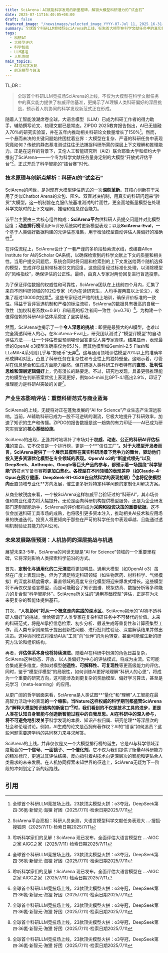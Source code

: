 ```yaml
---
title: SciArena：AI赋能科学发现的新里程碑，解锁大模型科研潜力的“试金石”
date: 2025-07-11T16:40:05+08:00
draft: false
featured_image: "/newsimages/selected_image_YYYY-07-Jul 11, 2025_16-31-54-457.jpg"
summary: 全球首个科研LLM竞技场SciArena的上线，标志着大模型在科学文献任务中的真实能力评估进入新阶段，OpenAI o3暂居榜首。该平台以专家众包、双盲对决机制揭示了AI理解人类科研偏好的局限性，预示着未来AI与科学发现将走向更深层的人机协同与垂直专业化。
tags: 
  - 科研AI
  - 大模型评估
  - 科学智能
  - LLM基准
  - 人机协同
main_topics: 
  - AI与科学发现
  - 前沿模型与算法
---
```


TL;DR： 
>全球首个科研LLM竞技场SciArena的上线，不仅为大模型在科学文献任务中的真实能力提供了权威评估基准，更揭示了AI理解人类科研偏好的深层挑战，预示着人机协同的科学发现新范式正在形成。

随着人工智能浪潮席卷全球，大语言模型（LLM）已成为科研工作者的得力助手，辅助撰写论文、梳理文献已是常态。ZIPDO 2025教育报告指出，AI已无缝融入70%的研究实验室，并在五年内推动相关科研论文数量增长了150%[^1]。然而，一个悬而未决的关键问题始终困扰着业界：大模型在复杂、严谨的科研任务中表现究竟如何？传统的静态基准测试往往无法捕捉科研所需的深层上下文理解和推理能力。正是在这样的背景下，艾伦人工智能研究所（Ai2）联合耶鲁大学和纽约大学推出了SciArena——一个专为科学文献任务量身定制的大模型“开放式评估平台”[^2]，正式开启了科学智能的“擂台赛”时代。

### 技术原理与创新点解析：科研AI的“试金石”

SciArena的问世，是对现有大模型评估范式的一次**深刻革新**。其核心创新在于采用了类似Chatbot Arena的众包、匿名、双盲对决机制，用真实的科研问题来“验货”大模型。这一机制旨在克服传统基准测试的片面性，更全面地衡量模型在处理科学文献时的上下文理解、推理和信息综合能力。

该平台主要由三大核心组件构成：**SciArena平台**供科研人员提交问题并对比模型回复；**动态排行榜**采用Elo评分系统实时更新模型表现；以及**SciArena-Eval**，一个基于人类偏好数据构建的元评估基准集，用于检验模型自动评估人类偏好的准确性[^3]。

在评估流程上，SciArena设计了一套严谨的多阶段检索流水线，改编自Allen Institute for AI的Scholar QA系统，以确保检索到的科学文献上下文的质量和相关性。当用户提交问题后，系统会同时将问题和检索到的上下文发送给两个随机选择的模型，生成详尽且附带标准引文的回复。这些回复经过标准化处理，以消除模型的“风格指纹”，确保评估的公正性。最终，由真人专家对两份回复进行盲选投票。

为了保证评估数据的权威性和可靠性，SciArena团队在上线前四个月内，汇集了来自不同科研领域的102位专家（均为在读研究生，人均手握两篇以上论文），收集了超过13000次投票[^1]。这些专家经过严格的线上培训，确保评价标准的一致性。得益于盲评盲选机制和严格的标注流程，SciArena的数据具有极高的自我一致性（加权科恩系数κ=0.91）和较高的标注者间一致性（κ=0.76）[^3]，为构建一个值得信赖的科研AI评估体系奠定了坚实基础。

然而，SciArena也揭示了一个**令人深思的挑战**：即便是最强大的AI模型，也难以完全猜透科研人的心。在SciArena-Eval上，研究团队测试了“模型评模型”的自动评估方法——让一个评估模型预测哪份回答更受人类专家青睐。结果显示，表现最佳的OpenAI o3模型准确率仅为65.1%，而其他模型如Gemini-2.5-Flash和LLaMA-4系列则几乎与“掷硬币”无异[^1]。这与通用领域评估模型70%以上的准确率形成鲜明对比，凸显了科研任务在复杂性和专业性上的独特壁垒。这暗示着，尽管AI在信息整合和生成方面能力斐然，但在捕捉人类科研工作者特有的**直觉、批判性思维和深层逻辑偏好**上，仍有漫长的路要走。不过，研究也发现，具备更强推理能力的模型在判断答案优劣上表现更好，例如o4-mini比GPT-4.1高出2.9%，印证了推理能力是科研AI突破的关键[^1]。

### 产业生态影响评估：重塑科研范式与商业蓝海

SciArena的上线，无疑将对正在蓬勃发展的“AI for Science”产业生态产生深远影响。当前，AI辅助科研已成为一股不可逆转的潮流，它极大地提升了科研效率，加速了知识的生产和传播。ZIPDO的报告数据是这一趋势的有力印证——AI已成为研究实验室的**核心基础设施**。

SciArena的出现，正逢其时地填补了市场对于**权威、动态、公正的科研AI评估标准**的空白。它不仅仅是一个排行榜，更是一个**“信任工厂”**。对于大模型开发者而言，SciArena提供了一个展示其模型在真实科研场景下竞争力的舞台，驱动他们投入更多资源优化模型在专业领域的表现。OpenAI o3的“断崖式领先”以及DeepSeek、Anthropic、Google等巨头产品的参与，都预示着一场围绕“科学智能”的**技术军备竞赛**将更加白热化。各模型在不同领域的表现差异（如Claude-4-Opus在医疗健康、DeepSeek-R1-0528在自然科学的表现抢眼）[^1]也将促使模型向**垂直领域专业化**方向发展，催生更多针对特定科学问题的定制化AI解决方案。

从商业敏锐度来看，一个被SciArena这样权威平台验证过的“科研AI”，其市场价值和商业化潜力将大幅提升。无论是面向科研机构提供模型服务，还是为企业研发部门定制智能助手，SciArena的评价都将成为**采购和投资决策的重要依据**。这不仅会加速科研工具市场的成熟，也将吸引更多资本注入，推动相关AI技术和应用场景的快速迭代。投资人将更倾向于那些在严苛的科学任务中表现卓越、且能通过透明机制验证其能力的AI公司。

### 未来发展路径预测：人机协同的深层挑战与机遇

展望未来3-5年，SciArena的问世无疑是“AI for Science”领域的一个重要里程碑，它将深刻影响人类探索科学前沿的方式。

首先，**定制化与通用化的二元演进**将更加明显。通用大模型（如OpenAI o3）虽然在广度上表现出色，但为了满足特定科研领域（如生物医药、材料科学、气候模拟）的深度和精度需求，垂直领域的高度专业化模型将迎来爆发式增长。这些模型将不再仅仅是语言模型，而是可能融合了知识图谱、模拟仿真、数据分析等多种能力的复合型“科学智能体”。SciArena所关注的“通用基础模型”评估，正是在为未来更复杂的智能体提供基石。

其次，**“人机协同”将从一个概念走向实践的深水区**。SciArena揭示的“AI猜不透科研人偏好”的挑战，恰恰强调了人类专家在复杂科研任务中不可替代的价值。未来的科研范式，将是AI承担信息检索、初步分析、假设生成等重复性和计算密集型工作，而人类专家则聚焦于提出创新性问题、进行批判性验证、深度解读结果并做出决策。这种协同模式将推动AI从“工具”向“伙伴”的角色转变，甚至可能催生新的研究方法论和组织结构。

再者，**评估体系本身也将持续演进**。随着AI在科研中扮演的角色日益复杂，SciArena这种动态、开放、以人类偏好为中心的评估模式，将成为主流。它可能会集成更多维度，例如对模型**创造性、可解释性、可复现性**等更高级能力的评估。同时，鉴于“模型评模型”的局限性，如何训练AI更好地理解“科研人的心思”，将成为一个重要的研究方向，这可能涉及到更复杂的奖励模型、偏好学习算法，甚至是元学习（meta-learning）的应用。

从更广阔的哲学层面来看，SciArena是人类试图**“量化”和“理解”人工智能在最高智力活动中的表现**的一个缩影。当Nature这样权威的科学期刊都盛赞SciArena为“解释大模型知识结构的新窗口”[^1]时，我们看到的不仅是技术工具的进步，更是人类在认知自身智能与创造新智能过程中的自我反思。AI在科研中的深入参与，将不可避免地引发关于**科学发现的本质、知识产权归属、研究伦理**等深层次的社会和伦理讨论。例如，AI生成的论文是否拥有著作权？AI的“错误”如何追责？这些问题需要跨学科的共同努力来寻求解答。

SciArena的上线，并非仅仅是又一个大模型排行榜的诞生，它是AI与科学领域深度融合的**一个信号、一面镜子、一个催化剂**。它不仅为我们提供了衡量AI科研能力的精准标尺，更通过其评估结果，反向指引着AI技术向更深层次的智能和更贴合人类需求的未来发展。在人机协同探索未知世界的征途上，SciArena无疑为下一阶段的冲刺划定了新的起跑线。

## 引用
[^1]: 全球首个科研LLM竞技场上线，23款顶尖模型火拼：o3夺冠，DeepSeek第四·36氪·新智元·海狸 好困（2025/7/11）·检索日期2025/7/11
[^2]: SciArena平台亮相：科研人员亲测，大语言模型科学文献任务表现大 ...·搜狐·搜狐网（2025/7/11）·检索日期2025/7/11
[^3]: 聆听科学家们的见解！SciArena 现已发布，全面评估大语言模型在 ...·AIGC之家·AIGC之家（2025/7/11）·检索日期2025/7/11

